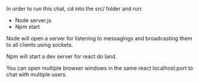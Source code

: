 In order to run this chat, cd into the src/ folder and run:

- Node server.js
- Npm start

Node will open a server for listening to messagings and broadcasting them to all clients using sockets.

Npm will start a dev server for react do land.

You can open multiple browser windows in the same react localhost:port to chat with multiple users.